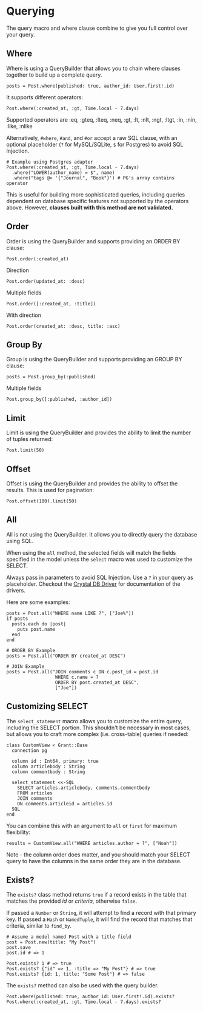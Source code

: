 # Querying

The query macro and where clause combine to give you full control over your query.

## Where

Where is using a QueryBuilder that allows you to chain where clauses together to build up a complete query.

```crystal
posts = Post.where(published: true, author_id: User.first!.id)
```

It supports different operators:

```crystal
Post.where(:created_at, :gt, Time.local - 7.days)
```

Supported operators are :eq, :gteq, :lteq, :neq, :gt, :lt, :nlt, :ngt, :ltgt, :in, :nin, :like, :nlike

Alternatively, `#where`, `#and`, and `#or` accept a raw SQL clause, with an optional placeholder (`?` for MySQL/SQLite, `$` for Postgres) to avoid SQL Injection.

```crystal
# Example using Postgres adapter
Post.where(:created_at, :gt, Time.local - 7.days)
  .where("LOWER(author_name) = $", name)
  .where("tags @> '{"Journal", "Book"}') # PG's array contains operator
```

This is useful for building more sophisticated queries, including queries dependent on database specific features not supported by the operators above. However, **clauses built with this method are not validated.**

## Order

Order is using the QueryBuilder and supports providing an ORDER BY clause:

```crystal
Post.order(:created_at)
```

Direction

```crystal
Post.order(updated_at: :desc)
```

Multiple fields

```crystal
Post.order([:created_at, :title])
```

With direction

```crystal
Post.order(created_at: :desc, title: :asc)
```

## Group By

Group is using the QueryBuilder and supports providing an GROUP BY clause:

```crystal
posts = Post.group_by(:published)
```

Multiple fields

```crystal
Post.group_by([:published, :author_id])
```

## Limit

Limit is using the QueryBuilder and provides the ability to limit the number of tuples returned:

```crystal
Post.limit(50)
```

## Offset

Offset is using the QueryBuilder and provides the ability to offset the results. This is used for pagination:

```crystal
Post.offset(100).limit(50)
```

## All

All is not using the QueryBuilder. It allows you to directly query the database using SQL.

When using the `all` method, the selected fields will match the
fields specified in the model unless the `select` macro was used to customize
the SELECT.

Always pass in parameters to avoid SQL Injection. Use a `?`
in your query as placeholder. Checkout the [Crystal DB Driver](https://github.com/crystal-lang/crystal-db)
for documentation of the drivers.

Here are some examples:

```crystal
posts = Post.all("WHERE name LIKE ?", ["Joe%"])
if posts
  posts.each do |post|
    puts post.name
  end
end

# ORDER BY Example
posts = Post.all("ORDER BY created_at DESC")

# JOIN Example
posts = Post.all("JOIN comments c ON c.post_id = post.id
                  WHERE c.name = ?
                  ORDER BY post.created_at DESC",
                  ["Joe"])
```

## Customizing SELECT

The `select_statement` macro allows you to customize the entire query, including the SELECT portion. This shouldn't be necessary in most cases, but allows you to craft more complex (i.e. cross-table) queries if needed:

```crystal
class CustomView < Grant::Base
  connection pg

  column id : Int64, primary: true
  column articlebody : String
  column commentbody : String

  select_statement <<-SQL
    SELECT articles.articlebody, comments.commentbody
    FROM articles
    JOIN comments
    ON comments.articleid = articles.id
  SQL
end
```

You can combine this with an argument to `all` or `first` for maximum flexibility:

```crystal
results = CustomView.all("WHERE articles.author = ?", ["Noah"])
```

Note - the column order does matter, and you should match your SELECT query to have the columns in the same order they are in the database.

## Exists?

The `exists?` class method returns `true` if a record exists in the table that matches the provided _id_ or _criteria_, otherwise `false`.

If passed a `Number` or `String`, it will attempt to find a record with that primary key. If passed a `Hash` or `NamedTuple`, it will find the record that matches that criteria, similar to `find_by`.

```crystal
# Assume a model named Post with a title field
post = Post.new(title: "My Post")
post.save
post.id # => 1

Post.exists? 1 # => true
Post.exists? {"id" => 1, :title => "My Post"} # => true
Post.exists? {id: 1, title: "Some Post"} # => false
```

The `exists?` method can also be used with the query builder.

```crystal
Post.where(published: true, author_id: User.first!.id).exists?
Post.where(:created_at, :gt, Time.local - 7.days).exists?
```
